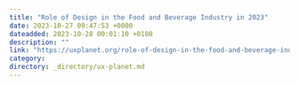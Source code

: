 ```yaml
---
title: "Role of Design in the Food and Beverage Industry in 2023"
date: 2023-10-27 09:47:53 +0000
dateadded: 2023-10-28 00:01:10 +0100
description: ""
link: "https://uxplanet.org/role-of-design-in-the-food-and-beverage-industry-in-2023-ab6c919696ae?source=rss----819cc2aaeee0---4"
category:
directory: _directory/ux-planet.md
---
```

